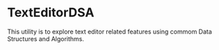 # TextEditorDSA
This utility is to explore text editor related features using commom Data Structures and Algorithms.
